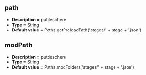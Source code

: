 ## path
* **Description =** putdeschere
* **Type =** [String](https://api.haxeflixel.com/String.html)
* **Default value =** Paths.getPreloadPath('stages/' + stage + '.json')

## modPath
* **Description =** putdeschere
* **Type =** [String](https://api.haxeflixel.com/String.html)
* **Default value =** Paths.modFolders('stages/' + stage + '.json')

